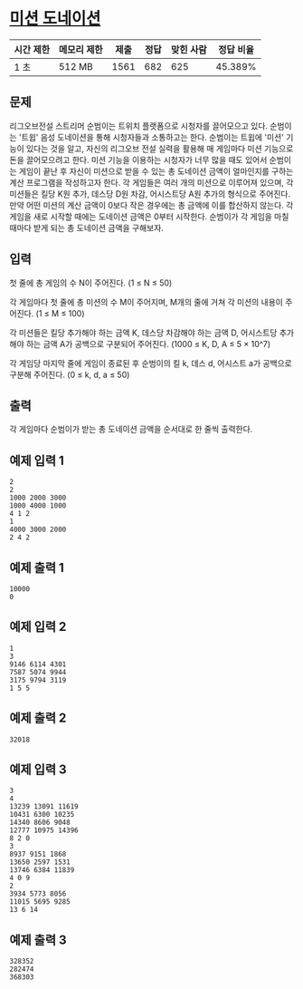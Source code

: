 # [미션 도네이션](https://www.acmicpc.net/problem/25965)

| 시간 제한 | 메모리 제한 | 제출 | 정답 | 맞힌 사람 | 정답 비율 |
| --- | --- | --- | --- | --- | --- |
| 1 초 | 512 MB | 1561 | 682 | 625 | 45.389% |

## 문제

리그오브전설 스트리머 순범이는 트위치 플랫폼으로 시청자를 끌어모으고 있다. 순범이는 '트윕' 음성 도네이션을 통해 시청자들과 소통하고는 한다. 순범이는 트윕에 '미션' 기능이 있다는 것을 알고, 자신의 리그오브 전설 실력을 활용해 매 게임마다 미션 기능으로 돈을 끌어모으려고 한다. 미션 기능을 이용하는 시청자가 너무 많을 때도 있어서 순범이는 게임이 끝난 후 자신이 미션으로 받을 수 있는 총 도네이션 금액이 얼마인지를 구하는 계산 프로그램을 작성하고자 한다. 각 게임들은 여러 개의 미션으로 이루어져 있으며, 각 미션들은 킬당 K원 추가, 데스당 D원 차감, 어시스트당 A원 추가의 형식으로 주어진다. 만약 어떤 미션의 계산 금액이 0보다 작은 경우에는 총 금액에 이를 합산하지 않는다. 각 게임을 새로 시작할 때에는 도네이션 금액은 0부터 시작한다. 순범이가 각 게임을 마칠 때마다 받게 되는 총 도네이션 금액을 구해보자.

## 입력

첫 줄에 총 게임의 수 N이 주어진다. (1 ≤ N ≤ 50)

각 게임마다 첫 줄에 총 미션의 수 M이 주어지며, M개의 줄에 거쳐 각 미션의 내용이 주어진다. (1 ≤ M ≤ 100)

각 미션들은 킬당 추가해야 하는 금액 K, 데스당 차감해야 하는 금액 D, 어시스트당 추가해야 하는 금액 A가 공백으로 구분되어 주어진다. (1000 ≤ K, D, A ≤ 5 × 10^7)

각 게임당 마지막 줄에 게임이 종료된 후 순범이의 킬 k, 데스 d, 어시스트 a가 공백으로 구분해 주어진다. (0 ≤ k, d, a ≤ 50)

## 출력

각 게임마다 순범이가 받는 총 도네이션 금액을 순서대로 한 줄씩 출력한다.

## 예제 입력 1

```
2
2
1000 2000 3000
1000 4000 1000
4 1 2
1
4000 3000 2000
2 4 2

```

## 예제 출력 1

```
10000
0

```

## 예제 입력 2

```
1
3
9146 6114 4301
7587 5074 9944
3175 9794 3119
1 5 5

```

## 예제 출력 2

```
32018

```

## 예제 입력 3

```
3
4
13239 13091 11619
10431 6300 10235
14340 8606 9048
12777 10975 14396
8 2 0
3
8937 9151 1868
13650 2597 1531
13746 6384 11839
4 0 9
2
3934 5773 8056
11015 5695 9285
13 6 14

```

## 예제 출력 3

```
328352
282474
368303
```
